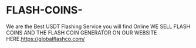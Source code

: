 # FLASH-COINS-
We are the Best USDT Flashing Service you will find Online WE SELL FLASH COINS AND THE FLASH COIN GENERATOR ON OUR WEBSITE HERE.https://globalflashco.com/
